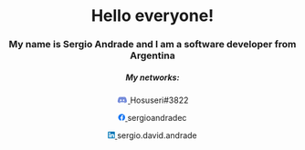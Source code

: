 <div align="center">
  <h1>Hello <b>everyone</b>!</h1>
  <h3>My name is Sergio Andrade and I am a software developer from Argentina </h3>
  
  <h5>My networks:</h5>
  <div align="center">
    <p display="inline">
      <a href="discordapp.com/users/Hosuseri#3822">
        <img width="20px" height="12px" src="https://github.com/SergioAndrade22/SergioAndrade22/blob/master/discord-svg-chat-background-discord-logo-discord-icon-game-clothing-apparel-dice-transparent-png-2494223.png" />
      </a>
      Hosuseri#3822
    </p>
    <p>
      <a display="inline" href="https://www.linkedin.com/in/sergiodandradec/">
        <img width="12px" height="12px" src="https://github.com/SergioAndrade22/SergioAndrade22/blob/master/2048px-Facebook_f_logo_(2019).svg.png" />
      </a>
      sergioandradec
    </p>
    <p display="inline">
      <a href="https://www.facebook.com/sergio.david.andrade/">
        <img width="12px" height="12px" src="https://github.com/SergioAndrade22/SergioAndrade22/blob/master/174857.png" />
      </a>
      sergio.david.andrade
    </p>
  </div>
</div>
